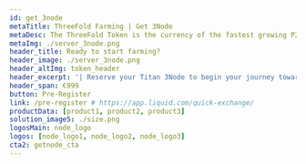 ```yaml
---
id: get_3node
metaTitle: ThreeFold Farming | Get 3Node
metaDesc: The ThreeFold Token is the currency of the fastest growing P2P internet network on the planet. Earn tokens by becoming a ThreeFold Farmer.
metaImg: ./server_3node.png
header_title: Ready to start farming?
header_image: ./server_3node.png
header_altImg: token_header
header_excerpt: '| Reserve your Titan 3Node to begin your journey towards generating income by selling capacity. The next limited batch of 3Nodes closes 30th of June, 2021.'
header_span: €999 
button: Pre-Register
link: /pre-register # https://app.liquid.com/quick-exchange/
productData: [product1, product2, product3]
solution_image5: ./size.png
logosMain: node_logo
logos: [node_logo1, node_logo2, node_logo3]
cta2: getnode_cta
---
```


<!-- featuresMain2: Features_home_2
features2:
  [

    decentralize_the_internet,
    make_data_safe,
    earn_passive_income,
    connect_the_world,
    empty,
    features2_sustainability

  ] -->
